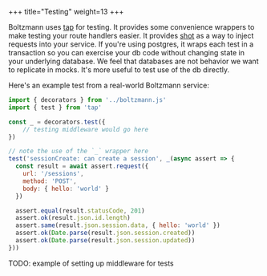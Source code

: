 +++
title="Testing"
weight=13
+++

Boltzmann uses [tap](https://github.com/tapjs/node-tap) for testing. It provides some convenience wrappers to make testing your route handlers easier. It provides [shot](https://github.com/hapijs/shot) as a way to inject requests into your service. If you're using postgres, it wraps each test in a transaction so you can exercise your db code without changing state in your underlying database. We feel that databases are not behavior we want to replicate in mocks. It's more useful to test use of the db directly.

Here's an example test from a real-world Boltzmann service:

```js
import { decorators } from '../boltzmann.js'
import { test } from 'tap'

const _ = decorators.test({
    // testing middleware would go here
})

// note the use of the `_` wrapper here
test('sessionCreate: can create a session', _(async assert => {
  const result = await assert.request({
    url: '/sessions',
    method: 'POST',
    body: { hello: 'world' }
  })

  assert.equal(result.statusCode, 201)
  assert.ok(result.json.id.length)
  assert.same(result.json.session.data, { hello: 'world' })
  assert.ok(Date.parse(result.json.session.created))
  assert.ok(Date.parse(result.json.session.updated))
}))
```

TODO: example of setting up middleware for tests
